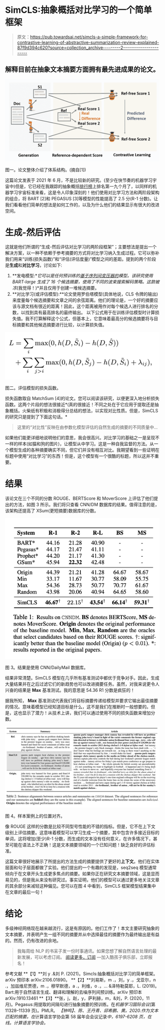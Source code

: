 # SimCLS:抽象概括对比学习的一个简单框架

> 原文：<https://pub.towardsai.net/simcls-a-simple-framework-for-contrastive-learning-of-abstractive-summarization-review-explained-87f9d394c620?source=collection_archive---------2----------------------->

## 解释目前在抽象文本摘要方面拥有最先进成果的论文。

![](img/c2458001985b428db451fb3eaa9511af.png)

图一。论文整体介绍了体系结构。(摘自[1])

这篇论文发表于 2021 年 6 月，不是比较新的研究。(至少在快节奏的机器学习宇宙中)但是，它已经在我跟踪的抽象概括[排行榜](http://nlpprogress.com/english/summarization.html)上排名第一九个月了，以同样的机器学习宇宙标准来看，这是令人印象深刻的！他们使用对比学习方法和两阶段架构的组合，将 BART [2]和 PEGASUS [3]等模型的性能提高了 2.5 分(R-1 分数)。让我们看看他们简单的想法是如何工作的，以及为什么他们的结果显示有很大的改进空间。

# 生成-然后评估

这就是他们所谓的“生成-然后评估对比学习的两阶段框架”；主要想法是提出一个解决方案，以一种不依赖于参考摘要的方式将对比学习纳入生成过程。它可以弥补我们用来“训练(损失函数)”和“评估(评估度量)”模型之间的差距。提到的两个阶段是**生成**和**对比学习**，讨论如下:

1.  **发电模型:**它可以是任何预训练的[基于序列间变压器的](/a-full-introduction-on-text-summarization-using-deep-learning-with-sample-code-ft-huggingface-d21e0336f50c)模型。该研究使用 BART-large 生成了 16 个候选摘要，使用了不同的波束搜索解码策略。这款被冻*(我觉得！)*并且仅用于创建一堆候选摘要。
2.  **对比学习(或评估模型):**论文使用罗伯塔模型(具体地说，CLS 令牌的输出)来度量每个候选摘要和文章之间的余弦距离。他们的理论是，一个好的摘要应该与源文档有很近的距离！因此，这个距离被用作对每个候选人进行排名的分数，以找到具有最高排名的最终输出。
    以下公式用于在训练评估模型时计算损失值。我不打算解释这个公式，但基本上，它意味着最高分的候选摘要将与目标摘要和其他候选摘要进行比较，以计算损失值。

![](img/874765cb8aa45bd80e766d55a96c7b0c.png)

图二。评估模型的损失函数。

损失函数取自 MatchSum [4]的论文。您可以阅读该研究，以便更深入地分析损失函数。这两个片段的想法很接近*(真的很接近！不同之处在于它应用于提取还是抽象概括。火柴纸有积极和消极得分总结的想法，以实现对比性质。但是，SimCLS 的研究只是提到了下面这句话。*

> 这里的“对比性”反映在由参数化模型评估的自然生成的摘要的不同质量中…

如果他们能更详细地说明他们的意思，我会很高兴。对比学习的基础之一是呈现不一样的样本(如猫和狗的图片)，让模型从中学习。这是一种自我监督的方法。从一个模型生成的各种摘要确实不同，但它们并没有相互对比。我期望看到一些证明在标题中使用“对比学习”的东西！但是，这个模型有一个很酷的标题，所以这并不重要。

# 结果

该论文在三个不同的分数 ROUGE、BERTScore 和 MoverScore 上评估了他们提出的方法，如图 3 所示。我们将只查看 CNN/DM 数据库的结果。值得注意的是，该架构还提高了 XSum(更短摘要)数据库的分数。

![](img/479ea57f749ace42c3deb941f316e1e5.png)

图 3。结果是使用 CNN/DailyMail 数据库。

结果非常清楚。SimCLS 模型在几乎所有基准测试中都优于竞争对手。因此，生成大量结果并在之后过滤它们的新趋势也可以改进摘要任务。虽然，对我来说更令人兴奋的结果是 **Max** 基准测试。我的意思是 54.36 R1 分数是疯狂的！

据我所知， **Max** 基准测试代表我们将目标摘要传递给模型并要求它输出最佳摘要的情况。意味着模型已经知道目标是什么，这不是我们在推断时一般想要的。但是，这也显示了潜力！从技术上讲，我们可以通过使用不同的损失函数来增加分数。

![](img/66a62e154fc7f392f91d6f7a3d8b8405.png)

图 4。样本案例上的位置对齐。

像 ROUGE 这样的分数是比较不同型号性能的不错的指标。但是，它不在上下文级别上评估摘要。这意味着模型可以学习生成一个摘要，其中包含许多接近目标的单词，这将增加(至少)R-1 分数，而生成的文本没有任何意义，在许多情况下，甚至可能在语法上不正确！这是文本摘要领域的一个已知问题！缺乏良好的评估标准。

这篇文章很好地展示了所提出的方法生成的摘要提供了更好的**上下文**。他们在实体层面和句子层面都做了实验。他们提出的一个有趣的发现是，seq2seq 模型通常倾向于在文章开头生成更多焦点的摘要。如果你正在研究文本摘要领域，这是显而易见的，但是我从来没有研究过。事实证明，他们的模型可以通过更多地关注文章的其余部分来减轻这种偏见。您可以在图 4 中看到，SimCLS 框架模型结果集中在文章的最后一句！

# 结论

多级神经网络现在越来越流行，这是有原因的。他们工作了！本文主要研究抽象的文本摘要，并表明产生一组不同的摘要并从中选择最佳的摘要作为最终输出是有益的。然而，仍有改进的余地。

> 我每周给 NLP 的书呆子发一份时事通讯。如果您想了解自然语言处理的最新发展，可以考虑订阅。
> [阅读更多，订阅](https://nlpiation.github.io/) —加入酷孩子俱乐部，立即报名！

参考文献 **【1】**刘 y .&刘 P. (2021)。Simcls:抽象概括对比学习的简单框架。arXiv 预印本 arXiv:2106.01890。
**【2】**刘易斯，m .，刘，y .，戈亚尔，n .，加兹维尼贾德，m .，穆罕默德，a .，利维，o .，… &泽特勒莫耶，L. (2019)。Bart:用于自然语言生成、翻译和理解的去噪序列间预训练。arXiv 预印本 arXiv:1910.13461
**【3】**张，j，赵，y，萨利赫，m，&刘，P. (2020，11 月)。Pegasus:用提取的间隔句进行抽象摘要的预训练。在*机器学习国际会议*(第 11328–11339 页)。PMLR。
*【钟鸣】、陈、王丹青、邱希鹏、黄。2020.作为文本匹配的摘要。在*计算语言学协会第 58 届年会会议记录*中，6197-6208 页，在线。计算语言学协会。*